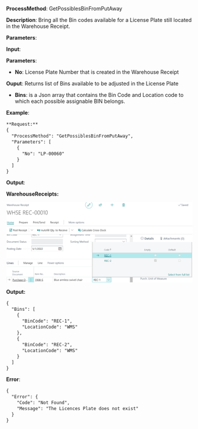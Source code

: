 **ProcessMethod**: GetPossiblesBinFromPutAway

**Description**:
Bring all the Bin codes available for a License Plate still located in the Warehouse Receipt.

**Parameters**: 

**Input**:

**Parameters**: 
-	**No**: License Plate Number that is created in the Warehouse Receipt 

**Ouput**: Returns list of Bins available to be adjusted in the License Plate
-	**Bins**: is a Json array that contains the Bin Code and Location code to which each possible assignable BIN belongs.

**Example**:

```
**Request:**
{
  "ProcessMethod": "GetPossiblesBinFromPutAway",
  "Parameters": [
    {
      "No": "LP-00060"
    }
  ]
}
```

**Output**:

**WarehouseReceipts:**

![image.png](/.attachments/image-8c85a697-b947-4caa-b2f7-24d30ec20db0.png)

**Output:**

```
{
  "Bins": [
    {
      "BinCode": "REC-1",
      "LocationCode": "WMS"
    },
    {
      "BinCode": "REC-2",
      "LocationCode": "WMS"
    }
  ]
}
```

**Error**:

```
{
  "Error": {
    "Code": "Not Found",
    "Message": "The Licences Plate does not exist"
  }
}
```
